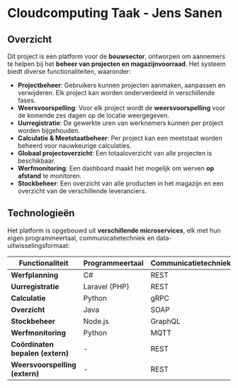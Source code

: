 # **Cloudcomputing Taak - Jens Sanen**

## **Overzicht**  
Dit project is een platform voor de **bouwsector**, ontworpen om aannemers te helpen bij het **beheer van projecten en magazijnvoorraad**. Het systeem biedt diverse functionaliteiten, waaronder:  

- **Projectbeheer**: Gebruikers kunnen projecten aanmaken, aanpassen en verwijderen. Elk project kan worden onderverdeeld in verschillende fases.  
- **Weersvoorspelling**: Voor elk project wordt de **weersvoorspelling** voor de komende zes dagen op de locatie weergegeven.  
- **Uurregistratie**: De gewerkte uren van werknemers kunnen per project worden bijgehouden.  
- **Calculatie & Meetstaatbeheer**: Per project kan een meetstaat worden beheerd voor nauwkeurige calculaties.  
- **Globaal projectoverzicht**: Een totaaloverzicht van alle projecten is beschikbaar.  
- **Werfmonitoring**: Een dashboard maakt het mogelijk om werven **op afstand** te monitoren.  
- **Stockbeheer**: Een overzicht van alle producten in het magazijn en een overzicht van de verschillende leveranciers.

## **Technologieën**  
Het platform is opgebouwd uit **verschillende microservices**, elk met hun eigen programmeertaal, communicatietechniek en data-uitwisselingsformaat:  

| **Functionaliteit**               | **Programmeertaal** | **Communicatietechniek** | **Dataformaat**  |
|-----------------------------------|---------------------|--------------------------|------------------|
| **Werfplanning**                  | C#                  | REST                     | JSON             |
| **Uurregistratie**                | Laravel (PHP)       | REST                     | JSON             |
| **Calculatie**                    | Python              | gRPC                     | Protobuf         |
| **Overzicht**                     | Java                | SOAP                     | XML              |
| **Stockbeheer**                   | Node.js             | GraphQL                  | JSON             |
| **Werfmonitoring**                | Python              | MQTT                     | -                |
| **Coördinaten bepalen (extern)**  | -                   | REST                     | JSON             |
| **Weersvoorspelling (extern)**    | -                   | REST                     | JSON             |

